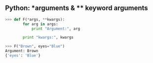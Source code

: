 ## Python: *arguments & ** keyword arguments

```python
>>> def F(*args, **kwargs):
        for arg in args:
            print "Argument:", arg

        print "kwargs:", kwargs

>>> F("Brown", eyes="Blue")
Argument: Brown
{'eyes': 'Blue'}
```
